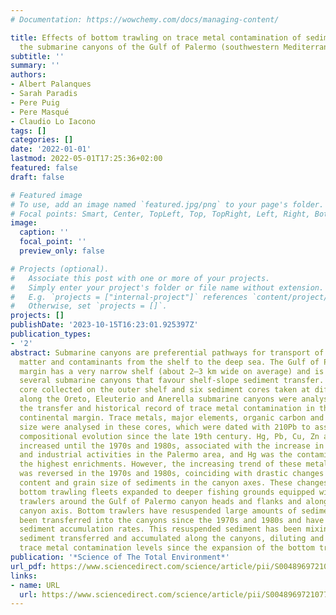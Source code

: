 ```yaml
---
# Documentation: https://wowchemy.com/docs/managing-content/

title: Effects of bottom trawling on trace metal contamination of sediments along
  the submarine canyons of the Gulf of Palermo (southwestern Mediterranean)
subtitle: ''
summary: ''
authors:
- Albert Palanques
- Sarah Paradis
- Pere Puig
- Pere Masqué
- Claudio Lo Iacono
tags: []
categories: []
date: '2022-01-01'
lastmod: 2022-05-01T17:25:36+02:00
featured: false
draft: false

# Featured image
# To use, add an image named `featured.jpg/png` to your page's folder.
# Focal points: Smart, Center, TopLeft, Top, TopRight, Left, Right, BottomLeft, Bottom, BottomRight.
image:
  caption: ''
  focal_point: ''
  preview_only: false

# Projects (optional).
#   Associate this post with one or more of your projects.
#   Simply enter your project's folder or file name without extension.
#   E.g. `projects = ["internal-project"]` references `content/project/deep-learning/index.md`.
#   Otherwise, set `projects = []`.
projects: []
publishDate: '2023-10-15T16:23:01.925397Z'
publication_types:
- '2'
abstract: Submarine canyons are preferential pathways for transport of particulate
  matter and contaminants from the shelf to the deep sea. The Gulf of Palermo continental
  margin has a very narrow shelf (about 2–3 km wide on average) and is incised by
  several submarine canyons that favour shelf-slope sediment transfer. A sediment
  core collected on the outer shelf and six sediment cores taken at different depths
  along the Oreto, Eleuterio and Anerella submarine canyons were analysed to study
  the transfer and historical record of trace metal contamination in the Gulf of Palermo
  continental margin. Trace metals, major elements, organic carbon and sediment grain
  size were analysed in these cores, which were dated with 210Pb to assess their historical
  compositional evolution since the late 19th century. Hg, Pb, Cu, Zn and Cd content
  increased until the 1970s and 1980s, associated with the increase in urbanization
  and industrial activities in the Palermo area, and Hg was the contaminant that reached
  the highest enrichments. However, the increasing trend of these metals contamination
  was reversed in the 1970s and 1980s, coinciding with drastic changes in the terrigenous
  content and grain size of sediments in the canyon axes. These changes occurred when
  bottom trawling fleets expanded to deeper fishing grounds equipped with powerful
  trawlers around the Gulf of Palermo canyon heads and flanks and along the Oreto
  canyon axis. Bottom trawlers have resuspended large amounts of sediment, which have
  been transferred into the canyons since the 1970s and 1980s and have thus increased
  sediment accumulation rates. This resuspended sediment has been mixing with the
  sediment transferred and accumulated along the canyons, diluting and reducing its
  trace metal contamination levels since the expansion of the bottom trawling fleets.
publication: '*Science of The Total Environment*'
url_pdf: https://www.sciencedirect.com/science/article/pii/S0048969721077366
links:
- name: URL
  url: https://www.sciencedirect.com/science/article/pii/S0048969721077366
---
```

